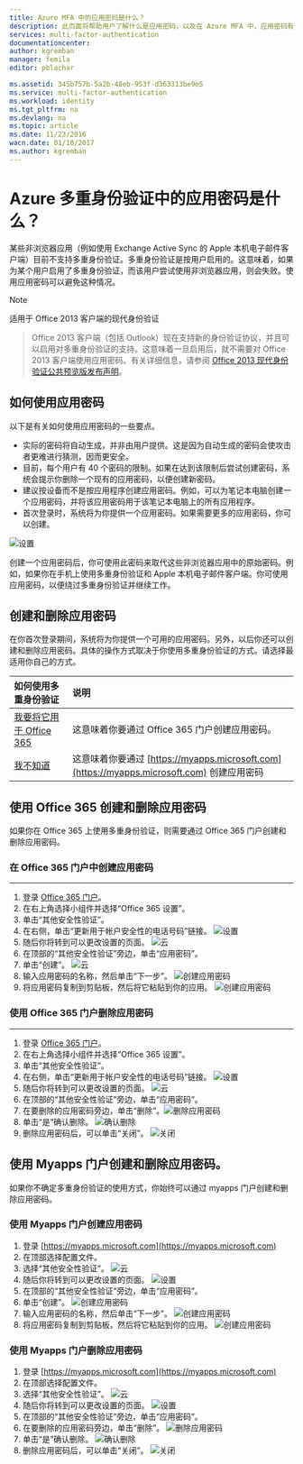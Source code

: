 ```yaml
---
title: Azure MFA 中的应用密码是什么？
description: 此页面将帮助用户了解什么是应用密码，以及在 Azure MFA 中，应用密码有什么作用。
services: multi-factor-authentication
documentationcenter: 
author: kgremban
manager: femila
editor: pblachar

ms.assetid: 345b757b-5a2b-48eb-953f-d363313be9e5
ms.service: multi-factor-authentication
ms.workload: identity
ms.tgt_pltfrm: na
ms.devlang: na
ms.topic: article
ms.date: 11/23/2016
wacn.date: 01/10/2017
ms.author: kgremban
---
```


# Azure 多重身份验证中的应用密码是什么？
某些非浏览器应用（例如使用 Exchange Active Sync 的 Apple 本机电子邮件客户端）目前不支持多重身份验证。多重身份验证是按用户启用的。这意味着，如果为某个用户启用了多重身份验证，而该用户尝试使用非浏览器应用，则会失败。使用应用密码可以避免这种情况。

> [!NOTE]
适用于 Office 2013 客户端的现代身份验证
>
> Office 2013 客户端（包括 Outlook）现在支持新的身份验证协议，并且可以启用对多重身份验证的支持。这意味着一旦启用后，就不需要对 Office 2013 客户端使用应用密码。有关详细信息，请参阅 [Office 2013 现代身份验证公共预览版发布声明](https://blogs.office.com/2015/03/23/office-2013-modern-authentication-public-preview-announced/)。
>
>

## 如何使用应用密码
以下是有关如何使用应用密码的一些要点。

- 实际的密码将自动生成，并非由用户提供。这是因为自动生成的密码会使攻击者更难进行猜测，因而更安全。
- 目前，每个用户有 40 个密码的限制。如果在达到该限制后尝试创建密码，系统会提示你删除一个现有的应用密码，以便创建新密码。
- 建议按设备而不是按应用程序创建应用密码。例如，可以为笔记本电脑创建一个应用密码，并将该应用密码用于该笔记本电脑上的所有应用程序。
- 首次登录时，系统将为你提供一个应用密码。如果需要更多的应用密码，你可以创建。

![设置](./media/multi-factor-authentication-end-user-app-passwords/app.png)

创建一个应用密码后，你可使用此密码来取代这些非浏览器应用中的原始密码。例如，如果你在手机上使用多重身份验证和 Apple 本机电子邮件客户端。你可使用应用密码，以便绕过多重身份验证并继续工作。

## 创建和删除应用密码
在你首次登录期间，系统将为你提供一个可用的应用密码。另外，以后你还可以创建和删除应用密码。具体的操作方式取决于你使用多重身份验证的方式。请选择最适用你自己的方式。

| 如何使用多重身份验证 | 说明 |
|:--- |:--- |
| [我要将它用于 Office 365](#creating-and-deleting-app-passwords-with-office-365) |这意味着你要通过 Office 365 门户创建应用密码。 |
| [我不知道](#creating-and-deleting-app-passwords-with-myapps-portal) |这意味着你要通过 [https://myapps.microsoft.com](https://myapps.microsoft.com) 创建应用密码 |

## 使用 Office 365 创建和删除应用密码
如果你在 Office 365 上使用多重身份验证，则需要通过 Office 365 门户创建和删除应用密码。

### 在 Office 365 门户中创建应用密码
- - -
1. 登录 [Office 365 门户](https://login.microsoftonline.com/)。
2. 在右上角选择小组件并选择“Office 365 设置”。
3. 单击“其他安全性验证”。
4. 在右侧，单击“更新用于帐户安全性的电话号码”链接。
    ![设置](./media/multi-factor-authentication-end-user-manage/o365a.png)
5. 随后你将转到可以更改设置的页面。
    ![云](./media/multi-factor-authentication-end-user-manage/o365b.png)
6. 在顶部的“其他安全性验证”旁边，单击“应用密码”。
7. 单击“创建”。
    ![云](./media/multi-factor-authentication-end-user-app-passwords/apppass.png)
8. 输入应用密码的名称，然后单击“下一步”。
    ![创建应用密码](./media/multi-factor-authentication-end-user-app-passwords/create1.png)
9. 将应用密码复制到剪贴板，然后将它粘贴到你的应用。
    ![创建应用密码](./media/multi-factor-authentication-end-user-app-passwords/create2.png)

### 使用 Office 365 门户删除应用密码
- - -
1. 登录 [Office 365 门户](https://login.microsoftonline.com/)。
2. 在右上角选择小组件并选择“Office 365 设置”。
3. 单击“其他安全性验证”。
4. 在右侧，单击“更新用于帐户安全性的电话号码”链接。
    ![设置](./media/multi-factor-authentication-end-user-manage/o365a.png)
5. 随后你将转到可以更改设置的页面。
    ![云](./media/multi-factor-authentication-end-user-manage/o365b.png)
6. 在顶部的“其他安全性验证”旁边，单击“应用密码”。
7. 在要删除的应用密码旁边，单击“删除”。![删除应用密码](./media/multi-factor-authentication-end-user-app-passwords/delete1.png)
8. 单击“是”确认删除。
    ![确认删除](./media/multi-factor-authentication-end-user-app-passwords/delete2.png)
9. 删除应用密码后，可以单击“关闭”。
    ![关闭](./media/multi-factor-authentication-end-user-app-passwords/delete3.png)

## 使用 Myapps 门户创建和删除应用密码。
如果你不确定多重身份验证的使用方式，你始终可以通过 myapps 门户创建和删除应用密码。

### 使用 Myapps 门户创建应用密码
1. 登录 [https://myapps.microsoft.com](https://myapps.microsoft.com)
2. 在顶部选择配置文件。
3. 选择“其他安全性验证”。
    ![云](./media/multi-factor-authentication-end-user-manage/myapps1.png)
4. 随后你将转到可以更改设置的页面。
    ![设置](./media/multi-factor-authentication-end-user-manage/proofup.png)
5. 在顶部的“其他安全性验证”旁边，单击“应用密码”。
6. 单击“创建”。
    ![创建应用密码](./media/multi-factor-authentication-end-user-app-passwords/create3.png)
7. 输入应用密码的名称，然后单击“下一步”。
    ![创建应用密码](./media/multi-factor-authentication-end-user-app-passwords/create1.png)
8. 将应用密码复制到剪贴板，然后将它粘贴到你的应用。
    ![创建应用密码](./media/multi-factor-authentication-end-user-app-passwords/create2.png)

### 使用 Myapps 门户删除应用密码
1. 登录 [https://myapps.microsoft.com](https://myapps.microsoft.com)
2. 在顶部选择配置文件。
3. 选择“其他安全性验证”。
    ![云](./media/multi-factor-authentication-end-user-manage/myapps1.png)
4. 随后你将转到可以更改设置的页面。
    ![设置](./media/multi-factor-authentication-end-user-manage/proofup.png)
5. 在顶部的“其他安全性验证”旁边，单击“应用密码”。
6. 在要删除的应用密码旁边，单击“删除”。
    ![删除应用密码](./media/multi-factor-authentication-end-user-app-passwords/delete1.png)
7. 单击“是”确认删除。
    ![确认删除](./media/multi-factor-authentication-end-user-app-passwords/delete2.png)
8. 删除应用密码后，可以单击“关闭”。
    ![关闭](./media/multi-factor-authentication-end-user-app-passwords/delete3.png)

<!---HONumber=Mooncake_0103_2017-->